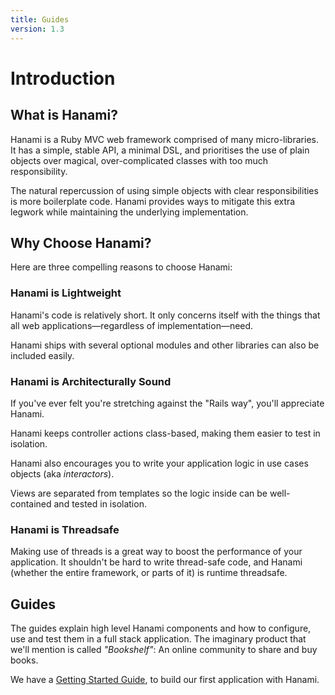 ```yaml
---
title: Guides
version: 1.3
---
```


# Introduction

## What is Hanami?

Hanami is a Ruby MVC web framework comprised of many micro-libraries.
It has a simple, stable API, a minimal DSL, and prioritises the use of plain objects over magical, over-complicated classes with too much responsibility.

The natural repercussion of using simple objects with clear responsibilities is more boilerplate code.
Hanami provides ways to mitigate this extra legwork while maintaining the underlying implementation.

## Why Choose Hanami?

Here are three compelling reasons to choose Hanami:

### Hanami is Lightweight

Hanami's code is relatively short.
It only concerns itself with the things that all web applications&mdash;regardless of implementation&mdash;need.

Hanami ships with several optional modules and other libraries can also be included easily.

### Hanami is Architecturally Sound

If you've ever felt you're stretching against the "Rails way", you'll appreciate Hanami.

Hanami keeps controller actions class-based, making them easier to test in isolation.

Hanami also encourages you to write your application logic in use cases objects (aka _interactors_).

Views are separated from templates so the logic inside can be well-contained and tested in isolation.

### Hanami is Threadsafe

Making use of threads is a great way to boost the performance of your
application. It shouldn't be hard to write thread-safe code, and Hanami (whether
the entire framework, or parts of it) is runtime threadsafe.

## Guides

The guides explain high level Hanami components and how to configure, use and test them in a full stack application.
The imaginary product that we'll mention is called _"Bookshelf"_: An online community to share and buy books.

We have a [Getting Started Guide](guides/1.3/getting-started), to build our first application with Hanami.
